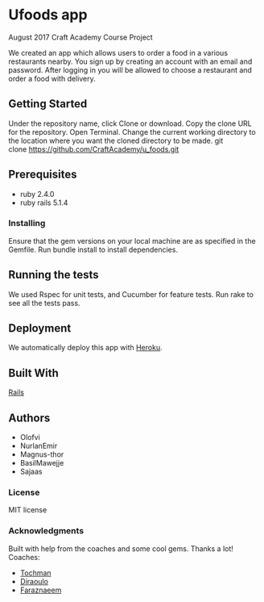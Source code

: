 # Ufoods app
August 2017 Craft Academy Course Project

We created an app which allows users to order a food in a various restaurants nearby.
You sign up by creating an account with an email and password.
After logging in you will be allowed to choose a restaurant and order a food with delivery.

## Getting Started
Under the repository name, click Clone or download.
Copy the clone URL for the repository. Open Terminal.
Change the current working directory to the location where you want the cloned directory to be made.
git clone https://github.com/CraftAcademy/u_foods.git

## Prerequisites
* ruby 2.4.0
* ruby rails 5.1.4

### Installing
Ensure that the gem versions on your local machine are as specified in the Gemfile.
Run bundle install to install dependencies.

## Running the tests
We used Rspec for unit tests, and Cucumber for feature tests.
Run rake to see all the tests pass.

## Deployment
We automatically deploy this app with [Heroku](https://www.heroku.com/).

## Built With
[Rails](https://github.com/rails/rails)

## Authors
* Olofvi
* NurlanEmir
* Magnus-thor
* BasilMawejje
* Sajaas

### License
MIT license

### Acknowledgments
Built with help from the coaches and some cool gems. Thanks a lot! Coaches:
* [Tochman](https://github.com/tochman)
* [Diraoulo](https://github.com/diraulo)
* [Faraznaeem](https://github.com/faraznaeem)
